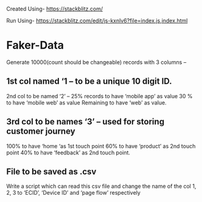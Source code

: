 Created Using- https://stackblitz.com/

Run Using- https://stackblitz.com/edit/js-kxnlv6?file=index.js,index.html

# Faker-Data

Generate 10000(count should be changeable) records with 3 columns –

## 1st col named ‘1 – to be a unique 10 digit ID.

2nd col to be named ‘2’ –
25% records to have ‘mobile app’ as value
30 % to have ‘mobile web’ as value
Remaining to have ‘web’ as value.

## 3rd col to be names ‘3’ – used for storing customer journey
100% to have ‘home ‘as 1st touch point
60% to have ‘product’ as 2nd touch point
40% to have ‘feedback’ as 2nd touch point.

## File to be saved as .csv

Write a script which can read this csv file and change the name of the col 1, 2, 3 to ‘ECID’, ‘Device ID’ and ‘page flow’ respectively
